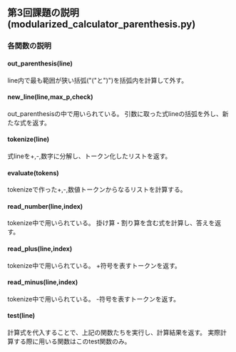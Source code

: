 ## 第3回課題の説明 (modularized_calculator_parenthesis.py)
### 各関数の説明
#### out_parenthesis(line)
line内で最も範囲が狭い括弧("("と")")を括弧内を計算して外す。
#### new_line(line,max_p,check)
out_parenthesisの中で用いられている。
引数に取った式lineの括弧を外し、新たな式を返す。
#### tokenize(line)
式lineを+,-,数字に分解し、トークン化したリストを返す。
#### evaluate(tokens)
tokenizeで作った+,-,数値トークンからなるリストを計算する。
#### read_number(line,index)
tokenize中で用いられている。
掛け算・割り算を含む式を計算し、答えを返す。
#### read_plus(line,index)
tokenize中で用いられている。
+符号を表すトークンを返す。
#### read_minus(line,index)
tokenize中で用いられている。
-符号を表すトークンを返す。
#### test(line)
計算式を代入することで、上記の関数たちを実行し、計算結果を返す。
実際計算する際に用いる関数はこのtest関数のみ。

